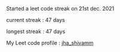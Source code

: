Started a leet code streak on 21st dec. 2021

current streak : 47 days

longest streak : 47 days

My Leet code profile : [jha_shivamm](https://leetcode.com/jha_shivamm/)


